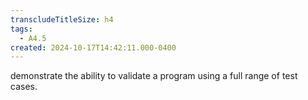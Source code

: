```yaml
---
transcludeTitleSize: h4
tags:
  - A4.5
created: 2024-10-17T14:42:11.000-0400
---
```

demonstrate the ability to validate a program using a full range of test cases.